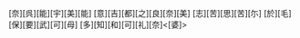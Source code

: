 [奈][呉][能][宇][美][能] [意][吉][都][之][良][奈][美] [志][苦][思][苦][尓] [於][毛][保][要][武][可][母] [多][知][和][可][礼][奈]<[婆]>
